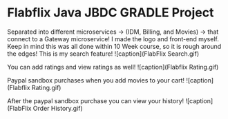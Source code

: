 # Flabflix Java JBDC GRADLE Project
Separated into different microservices -> (IDM, Billing, and Movies) -> that connect to a Gateway microservice!
I made the logo and front-end myself. Keep in mind this was all done within 10 Week course, so it is rough around the edges!
This is my search feature!
![caption](FlabFlix Search.gif)

You can add ratings and view ratings as well!
![caption](Flabflix Rating.gif)

Paypal sandbox purchases when you add movies to your cart!
![caption](Flabflix Rating.gif)

After the paypal sandbox purchase you can view your history!
![caption](FlabFlix Order History.gif)
